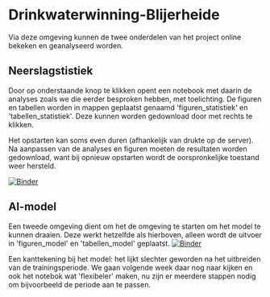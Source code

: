 # Drinkwaterwinning-Blijerheide

Via deze omgeving kunnen de twee onderdelen van het project online bekeken en geanalyseerd worden.

## Neerslagstistiek
Door op onderstaande knop te klikken opent een notebook met daarin de analyses zoals we die eerder besproken hebben, met toelichting. De figuren en tabellen worden in mappen geplaatst genaamd 'figuren_statistiek' en 'tabellen_statistiek'. Deze kunnen worden gedownload door met rechts te klikken.

Het opstarten kan soms even duren (afhankelijk van drukte op de server). Na aanpassen van de analyses en figuren moeten de resultaten worden gedownload, want bij opnieuw opstarten wordt de oorspronkelijke toestand weer hersteld.

[![Binder](https://mybinder.org/badge_logo.svg)](https://mybinder.org/v2/gh/HKV-products-services/drinkwaterwinning-bleijerheide/HEAD?labpath=neerslagstatistiek%2Fneerslag_statistiekanalyses.ipynb)

## AI-model
Een tweede omgeving dient om het de omgeving te starten om het model te kunnen draaien. Deze werkt hetzelfde als hierboven, alleen wordt de uitvoer in 'figuren_model' en 'tabellen_model' geplaatst.
[![Binder](https://mybinder.org/badge_logo.svg)](https://mybinder.org/v2/gh/HKV-products-services/drinkwaterwinning-bleijerheide/HEAD?labpath=run_model.ipynb)

Een kanttekening bij het model: het lijkt slechter geworden na het uitbreiden van de trainingsperiode. We gaan volgende week daar nog naar kijken en ook het notebok wat 'flexibeler' maken, nu zijn er meerdere stappen nodig om bijvoorbeeld de periode aan te passen.
